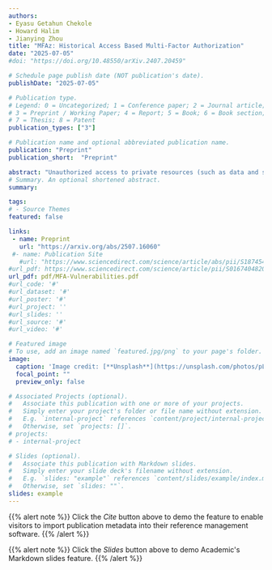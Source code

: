 ```yaml
---
authors:
- Eyasu Getahun Chekole
- Howard Halim
- Jianying Zhou
title: "MFAz: Historical Access Based Multi-Factor Authorization"
date: "2025-07-05"
#doi: "https://doi.org/10.48550/arXiv.2407.20459"

# Schedule page publish date (NOT publication's date).
publishDate: "2025-07-05"

# Publication type.
# Legend: 0 = Uncategorized; 1 = Conference paper; 2 = Journal article;
# 3 = Preprint / Working Paper; 4 = Report; 5 = Book; 6 = Book section;
# 7 = Thesis; 8 = Patent
publication_types: ["3"]

# Publication name and optional abbreviated publication name.
publication: "Preprint"
publication_short:  "Preprint"

abstract: "Unauthorized access to private resources (such as data and services) remains one of the most critical security challenges in the realm of cybersecurity. With the increasing sophistication of attack techniques, the threat of unauthorized access is no longer confined to the conventional ones, such as exploiting weak access control policies. Instead, advanced exploitation strategies, such as session hijacking-based attacks, are becoming increasingly prevalent, posing serious security concerns. Session hijacking enables attackers to take over an already established session between legitimate peers, thereby gaining unauthorized access to private resources. These attacks are typically conducted in a stealthy manner, making their detection exceedingly difficult. Unfortunately, traditional access control mechanisms, such as static access control policies, are insufficient to prevent session hijacking or other advanced exploitation techniques. In this work, we propose a new multi-factor authorization (MFAz) scheme that proactively mitigates unauthorized access attempts both conventional and advanced unauthorized access attacks. The proposed scheme employs fine-grained access control rules (ARs) and verification points (VPs) that are systematically generated from historically granted accesses as the first and second authorization factors, respectively. As a proof-of-concept, we implement the scheme using different techniques. We leverage bloom filter to achieve runtime and storage efficiency (even for resource-constrained devices), and blockchain to make authorization decisions in a temper-proof and decentralized manner. To the best of our knowledge, this is the first formal introduction of a multi-factor authorization scheme, which is orthogonal to and distinct from the widely used multi-factor authentication (MFA) schemes. The effectiveness of our proposed scheme is experimentally evaluated using a smart city testbed involving different devices with varying computational capacities. The experimental results reveal high effectiveness of the scheme both in security and performance guarantees."
# Summary. An optional shortened abstract.
summary: 

tags:
# - Source Themes
featured: false

links:
 - name: Preprint
   url: "https://arxiv.org/abs/2507.16060"
 #- name: Publication Site
   #url: "https://www.sciencedirect.com/science/article/abs/pii/S1874548221000238"
#url_pdf: https://www.sciencedirect.com/science/article/pii/S0167404820301061
url_pdf: pdf/MFA-Vulnerabilities.pdf
#url_code: '#'
#url_dataset: '#'
#url_poster: '#'
#url_project: ''
#url_slides: ''
#url_source: '#'
#url_video: '#'

# Featured image
# To use, add an image named `featured.jpg/png` to your page's folder. 
image:
  caption: 'Image credit: [**Unsplash**](https://unsplash.com/photos/pLCdAaMFLTE)'
  focal_point: ""
  preview_only: false

# Associated Projects (optional).
#   Associate this publication with one or more of your projects.
#   Simply enter your project's folder or file name without extension.
#   E.g. `internal-project` references `content/project/internal-project/index.md`.
#   Otherwise, set `projects: []`.
# projects:
# - internal-project

# Slides (optional).
#   Associate this publication with Markdown slides.
#   Simply enter your slide deck's filename without extension.
#   E.g. `slides: "example"` references `content/slides/example/index.md`.
#   Otherwise, set `slides: ""`.
slides: example
---
```


{{% alert note %}}
Click the *Cite* button above to demo the feature to enable visitors to import publication metadata into their reference management software.
{{% /alert %}}

{{% alert note %}}
Click the *Slides* button above to demo Academic's Markdown slides feature.
{{% /alert %}}
